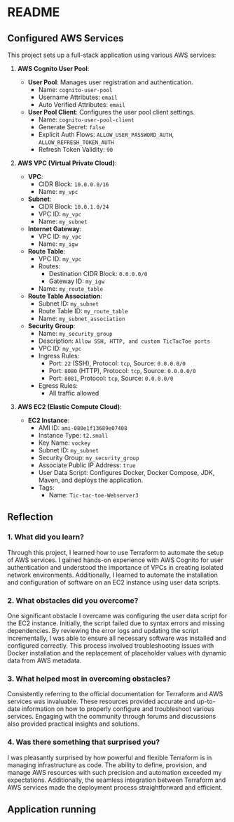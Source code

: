 # README

## Configured AWS Services

This project sets up a full-stack application using various AWS services:

1. **AWS Cognito User Pool**:
   - **User Pool**: Manages user registration and authentication.
     - Name: `cognito-user-pool`
     - Username Attributes: `email`
     - Auto Verified Attributes: `email`
   - **User Pool Client**: Configures the user pool client settings.
     - Name: `cognito-user-pool-client`
     - Generate Secret: `false`
     - Explicit Auth Flows: `ALLOW_USER_PASSWORD_AUTH`, `ALLOW_REFRESH_TOKEN_AUTH`
     - Refresh Token Validity: `90`

2. **AWS VPC (Virtual Private Cloud)**:
   - **VPC**:
     - CIDR Block: `10.0.0.0/16`
     - Name: `my_vpc`
   - **Subnet**:
     - CIDR Block: `10.0.1.0/24`
     - VPC ID: `my_vpc`
     - Name: `my_subnet`
   - **Internet Gateway**:
     - VPC ID: `my_vpc`
     - Name: `my_igw`
   - **Route Table**:
     - VPC ID: `my_vpc`
     - Routes:
       - Destination CIDR Block: `0.0.0.0/0`
       - Gateway ID: `my_igw`
     - Name: `my_route_table`
   - **Route Table Association**:
     - Subnet ID: `my_subnet`
     - Route Table ID: `my_route_table`
     - Name: `my_subnet_association`
   - **Security Group**:
     - Name: `my_security_group`
     - Description: `Allow SSH, HTTP, and custom TicTacToe ports`
     - VPC ID: `my_vpc`
     - Ingress Rules:
       - Port: `22` (SSH), Protocol: `tcp`, Source: `0.0.0.0/0`
       - Port: `8080` (HTTP), Protocol: `tcp`, Source: `0.0.0.0/0`
       - Port: `8081`, Protocol: `tcp`, Source: `0.0.0.0/0`
     - Egress Rules:
       - All traffic allowed

3. **AWS EC2 (Elastic Compute Cloud)**:
   - **EC2 Instance**:
     - AMI ID: `ami-080e1f13689e07408`
     - Instance Type: `t2.small`
     - Key Name: `vockey`
     - Subnet ID: `my_subnet`
     - Security Group: `my_security_group`
     - Associate Public IP Address: `true`
     - User Data Script: Configures Docker, Docker Compose, JDK, Maven, and deploys the application.
     - Tags: 
       - Name: `Tic-tac-toe-Webserver3`

## Reflection

### 1. What did you learn?

Through this project, I learned how to use Terraform to automate the setup of AWS services. I gained hands-on experience with AWS Cognito for user authentication and understood the importance of VPCs in creating isolated network environments. Additionally, I learned to automate the installation and configuration of software on an EC2 instance using user data scripts.

### 2. What obstacles did you overcome?

One significant obstacle I overcame was configuring the user data script for the EC2 instance. Initially, the script failed due to syntax errors and missing dependencies. By reviewing the error logs and updating the script incrementally, I was able to ensure all necessary software was installed and configured correctly. This process involved troubleshooting issues with Docker installation and the replacement of placeholder values with dynamic data from AWS metadata.

### 3. What helped most in overcoming obstacles?

Consistently referring to the official documentation for Terraform and AWS services was invaluable. These resources provided accurate and up-to-date information on how to properly configure and troubleshoot various services. Engaging with the community through forums and discussions also provided practical insights and solutions.

### 4. Was there something that surprised you?

I was pleasantly surprised by how powerful and flexible Terraform is in managing infrastructure as code. The ability to define, provision, and manage AWS resources with such precision and automation exceeded my expectations. Additionally, the seamless integration between Terraform and AWS services made the deployment process straightforward and efficient.


## Application running